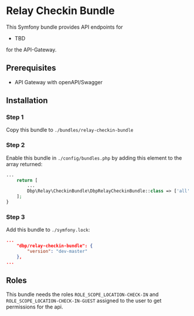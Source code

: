# Relay Checkin Bundle

This Symfony bundle provides API endpoints for

- TBD

for the API-Gateway.

## Prerequisites

- API Gateway with openAPI/Swagger

## Installation

### Step 1

Copy this bundle to `./bundles/relay-checkin-bundle`

### Step 2

Enable this bundle in `./config/bundles.php` by adding this element to the array returned:

```php
...
    return [
        ...
        Dbp\Relay\CheckinBundle\DbpRelayCheckinBundle::class => ['all' => true],
    ];
}
```

### Step 3

Add this bundle to `./symfony.lock`:

```json
...
    "dbp/relay-checkin-bundle": {
        "version": "dev-master"
    },
...
```

## Roles

This bundle needs the roles `ROLE_SCOPE_LOCATION-CHECK-IN` and `ROLE_SCOPE_LOCATION-CHECK-IN-GUEST` assigned to the user
to get permissions for the api.

